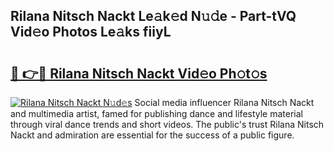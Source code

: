 ## Rilana Nitsch Nackt Le𝚊k𝚎d N𝚞𝚍e - Part-tVQ Vid𝚎o Photos Le𝚊ks fiiyL

# <h2><a href="http://fb9zk9.evod.top/?m=Rilana+Nitsch+Nackt">🔗 👉🔴 Rilana Nitsch Nackt Vid𝚎o Ph𝚘t𝚘s</a></h2>

[![Rilana Nitsch Nackt N𝚞d𝚎s](https://i.imgur.com/8V9OHl7.gif)](http://fb9zk9.evod.top/?m=Rilana+Nitsch+Nackt)
Social media influencer Rilana Nitsch Nackt and multimedia artist, famed for publishing dance and lifestyle material through viral dance trends and short videos. The public's trust Rilana Nitsch Nackt and admiration are essential for the success of a public figure. 
